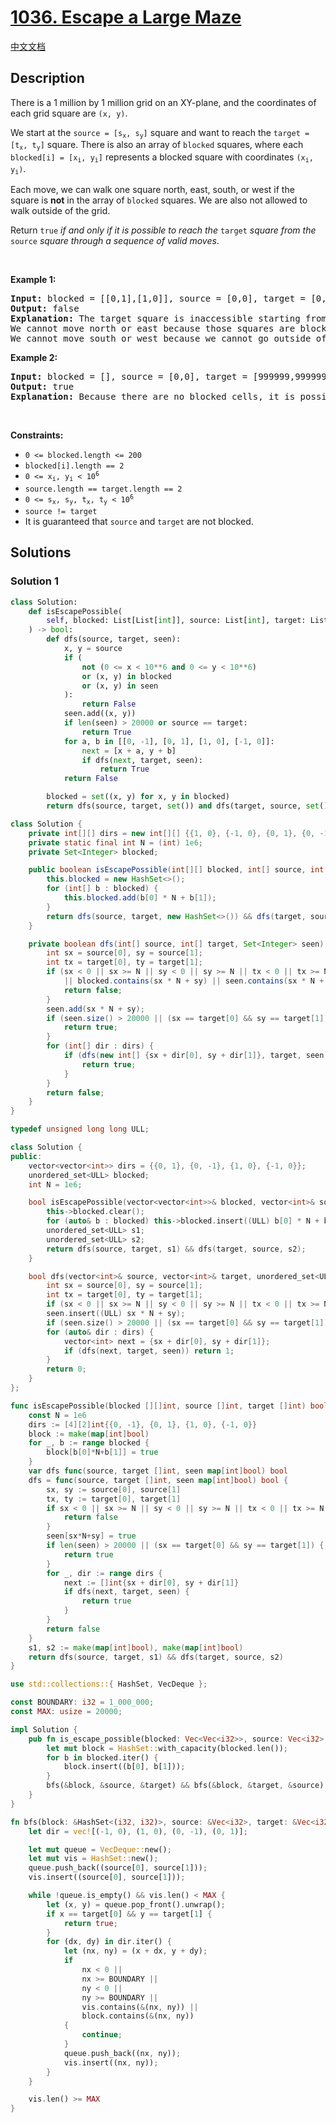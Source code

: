 # [1036. Escape a Large Maze](https://leetcode.com/problems/escape-a-large-maze)

[中文文档](/solution/1000-1099/1036.Escape%20a%20Large%20Maze/README.md)

<!-- tags:Depth-First Search,Breadth-First Search,Array,Hash Table -->

<!-- difficulty:Hard -->

## Description

<p>There is a 1 million by 1 million grid on an XY-plane, and the coordinates of each grid square are <code>(x, y)</code>.</p>

<p>We start at the <code>source = [s<sub>x</sub>, s<sub>y</sub>]</code> square and want to reach the <code>target = [t<sub>x</sub>, t<sub>y</sub>]</code> square. There is also an array of <code>blocked</code> squares, where each <code>blocked[i] = [x<sub>i</sub>, y<sub>i</sub>]</code> represents a blocked square with coordinates <code>(x<sub>i</sub>, y<sub>i</sub>)</code>.</p>

<p>Each move, we can walk one square north, east, south, or west if the square is <strong>not</strong> in the array of <code>blocked</code> squares. We are also not allowed to walk outside of the grid.</p>

<p>Return <code>true</code><em> if and only if it is possible to reach the </em><code>target</code><em> square from the </em><code>source</code><em> square through a sequence of valid moves</em>.</p>

<p>&nbsp;</p>
<p><strong class="example">Example 1:</strong></p>

<pre>
<strong>Input:</strong> blocked = [[0,1],[1,0]], source = [0,0], target = [0,2]
<strong>Output:</strong> false
<strong>Explanation:</strong> The target square is inaccessible starting from the source square because we cannot move.
We cannot move north or east because those squares are blocked.
We cannot move south or west because we cannot go outside of the grid.
</pre>

<p><strong class="example">Example 2:</strong></p>

<pre>
<strong>Input:</strong> blocked = [], source = [0,0], target = [999999,999999]
<strong>Output:</strong> true
<strong>Explanation:</strong> Because there are no blocked cells, it is possible to reach the target square.
</pre>

<p>&nbsp;</p>
<p><strong>Constraints:</strong></p>

<ul>
	<li><code>0 &lt;= blocked.length &lt;= 200</code></li>
	<li><code>blocked[i].length == 2</code></li>
	<li><code>0 &lt;= x<sub>i</sub>, y<sub>i</sub> &lt; 10<sup>6</sup></code></li>
	<li><code>source.length == target.length == 2</code></li>
	<li><code>0 &lt;= s<sub>x</sub>, s<sub>y</sub>, t<sub>x</sub>, t<sub>y</sub> &lt; 10<sup>6</sup></code></li>
	<li><code>source != target</code></li>
	<li>It is guaranteed that <code>source</code> and <code>target</code> are not blocked.</li>
</ul>

## Solutions

### Solution 1

<!-- tabs:start -->

```python
class Solution:
    def isEscapePossible(
        self, blocked: List[List[int]], source: List[int], target: List[int]
    ) -> bool:
        def dfs(source, target, seen):
            x, y = source
            if (
                not (0 <= x < 10**6 and 0 <= y < 10**6)
                or (x, y) in blocked
                or (x, y) in seen
            ):
                return False
            seen.add((x, y))
            if len(seen) > 20000 or source == target:
                return True
            for a, b in [[0, -1], [0, 1], [1, 0], [-1, 0]]:
                next = [x + a, y + b]
                if dfs(next, target, seen):
                    return True
            return False

        blocked = set((x, y) for x, y in blocked)
        return dfs(source, target, set()) and dfs(target, source, set())
```

```java
class Solution {
    private int[][] dirs = new int[][] {{1, 0}, {-1, 0}, {0, 1}, {0, -1}};
    private static final int N = (int) 1e6;
    private Set<Integer> blocked;

    public boolean isEscapePossible(int[][] blocked, int[] source, int[] target) {
        this.blocked = new HashSet<>();
        for (int[] b : blocked) {
            this.blocked.add(b[0] * N + b[1]);
        }
        return dfs(source, target, new HashSet<>()) && dfs(target, source, new HashSet<>());
    }

    private boolean dfs(int[] source, int[] target, Set<Integer> seen) {
        int sx = source[0], sy = source[1];
        int tx = target[0], ty = target[1];
        if (sx < 0 || sx >= N || sy < 0 || sy >= N || tx < 0 || tx >= N || ty < 0 || ty >= N
            || blocked.contains(sx * N + sy) || seen.contains(sx * N + sy)) {
            return false;
        }
        seen.add(sx * N + sy);
        if (seen.size() > 20000 || (sx == target[0] && sy == target[1])) {
            return true;
        }
        for (int[] dir : dirs) {
            if (dfs(new int[] {sx + dir[0], sy + dir[1]}, target, seen)) {
                return true;
            }
        }
        return false;
    }
}
```

```cpp
typedef unsigned long long ULL;

class Solution {
public:
    vector<vector<int>> dirs = {{0, 1}, {0, -1}, {1, 0}, {-1, 0}};
    unordered_set<ULL> blocked;
    int N = 1e6;

    bool isEscapePossible(vector<vector<int>>& blocked, vector<int>& source, vector<int>& target) {
        this->blocked.clear();
        for (auto& b : blocked) this->blocked.insert((ULL) b[0] * N + b[1]);
        unordered_set<ULL> s1;
        unordered_set<ULL> s2;
        return dfs(source, target, s1) && dfs(target, source, s2);
    }

    bool dfs(vector<int>& source, vector<int>& target, unordered_set<ULL>& seen) {
        int sx = source[0], sy = source[1];
        int tx = target[0], ty = target[1];
        if (sx < 0 || sx >= N || sy < 0 || sy >= N || tx < 0 || tx >= N || ty < 0 || ty >= N || blocked.count((ULL) sx * N + sy) || seen.count((ULL) sx * N + sy)) return 0;
        seen.insert((ULL) sx * N + sy);
        if (seen.size() > 20000 || (sx == target[0] && sy == target[1])) return 1;
        for (auto& dir : dirs) {
            vector<int> next = {sx + dir[0], sy + dir[1]};
            if (dfs(next, target, seen)) return 1;
        }
        return 0;
    }
};
```

```go
func isEscapePossible(blocked [][]int, source []int, target []int) bool {
	const N = 1e6
	dirs := [4][2]int{{0, -1}, {0, 1}, {1, 0}, {-1, 0}}
	block := make(map[int]bool)
	for _, b := range blocked {
		block[b[0]*N+b[1]] = true
	}
	var dfs func(source, target []int, seen map[int]bool) bool
	dfs = func(source, target []int, seen map[int]bool) bool {
		sx, sy := source[0], source[1]
		tx, ty := target[0], target[1]
		if sx < 0 || sx >= N || sy < 0 || sy >= N || tx < 0 || tx >= N || ty < 0 || ty >= N || block[sx*N+sy] || seen[sx*N+sy] {
			return false
		}
		seen[sx*N+sy] = true
		if len(seen) > 20000 || (sx == target[0] && sy == target[1]) {
			return true
		}
		for _, dir := range dirs {
			next := []int{sx + dir[0], sy + dir[1]}
			if dfs(next, target, seen) {
				return true
			}
		}
		return false
	}
	s1, s2 := make(map[int]bool), make(map[int]bool)
	return dfs(source, target, s1) && dfs(target, source, s2)
}
```

```rust
use std::collections::{ HashSet, VecDeque };

const BOUNDARY: i32 = 1_000_000;
const MAX: usize = 20000;

impl Solution {
    pub fn is_escape_possible(blocked: Vec<Vec<i32>>, source: Vec<i32>, target: Vec<i32>) -> bool {
        let mut block = HashSet::with_capacity(blocked.len());
        for b in blocked.iter() {
            block.insert((b[0], b[1]));
        }
        bfs(&block, &source, &target) && bfs(&block, &target, &source)
    }
}

fn bfs(block: &HashSet<(i32, i32)>, source: &Vec<i32>, target: &Vec<i32>) -> bool {
    let dir = vec![(-1, 0), (1, 0), (0, -1), (0, 1)];

    let mut queue = VecDeque::new();
    let mut vis = HashSet::new();
    queue.push_back((source[0], source[1]));
    vis.insert((source[0], source[1]));

    while !queue.is_empty() && vis.len() < MAX {
        let (x, y) = queue.pop_front().unwrap();
        if x == target[0] && y == target[1] {
            return true;
        }
        for (dx, dy) in dir.iter() {
            let (nx, ny) = (x + dx, y + dy);
            if
                nx < 0 ||
                nx >= BOUNDARY ||
                ny < 0 ||
                ny >= BOUNDARY ||
                vis.contains(&(nx, ny)) ||
                block.contains(&(nx, ny))
            {
                continue;
            }
            queue.push_back((nx, ny));
            vis.insert((nx, ny));
        }
    }

    vis.len() >= MAX
}
```

<!-- tabs:end -->

<!-- end -->
